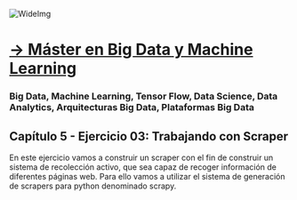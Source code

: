 ![WideImg](https://fictizia.com/img/github/Fictizia-plan-estudios-github.jpg)

# [→ Máster en Big Data y Machine Learning](https://fictizia.com/formacion/master-big-data)
### Big Data, Machine Learning, Tensor Flow, Data Science, Data Analytics, Arquitecturas Big Data, Plataformas Big Data

## Capítulo 5 - Ejercicio 03: Trabajando con Scraper ##

En este ejercicio vamos a construir un scraper con el fin de construir un sistema de recolección activo, que sea capaz 
de recoger información de diferentes páginas web. Para ello vamos a utilizar el sistema de generación de scrapers para python denominado scrapy.  


